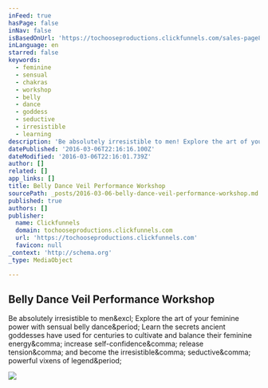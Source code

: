 ```yaml
---
inFeed: true
hasPage: false
inNav: false
isBasedOnUrl: 'https://tochooseproductions.clickfunnels.com/sales-page8202708'
inLanguage: en
starred: false
keywords:
  - feminine
  - sensual
  - chakras
  - workshop
  - belly
  - dance
  - goddess
  - seductive
  - irresistible
  - learning
description: 'Be absolutely irresistible to men! Explore the art of your feminine power with sensual belly dance. Learn the secrets ancient goddesses have used for centuries to cultivate and balance their feminine energy, increase self-confidence, release tension, and become the irresistible, seductive, powerful vixens of legend.'
datePublished: '2016-03-06T22:16:16.100Z'
dateModified: '2016-03-06T22:16:01.739Z'
author: []
related: []
app_links: []
title: Belly Dance Veil Performance Workshop
sourcePath: _posts/2016-03-06-belly-dance-veil-performance-workshop.md
published: true
authors: []
publisher:
  name: Clickfunnels
  domain: tochooseproductions.clickfunnels.com
  url: 'https://tochooseproductions.clickfunnels.com'
  favicon: null
_context: 'http://schema.org'
_type: MediaObject

---
```

<article style=""><h1>Belly Dance Veil Performance Workshop</h1><p>Be absolutely irresistible to men&amp;excl; Explore the art of your feminine power with sensual belly dance&amp;period; Learn the secrets ancient goddesses have used for centuries to cultivate and balance their feminine energy&amp;comma; increase self-confidence&amp;comma; release tension&amp;comma; and become the irresistible&amp;comma; seductive&amp;comma; powerful vixens of legend&amp;period;</p></article>

![](https://the-grid-user-content.s3-us-west-2.amazonaws.com/e904a8f9-14f2-4bf3-b86d-9ee913fc2ad6.png)